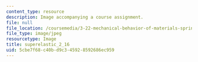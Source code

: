 ```yaml
---
content_type: resource
description: Image accompanying a course assignment.
file: null
file_location: /coursemedia/3-22-mechanical-behavior-of-materials-spring-2008/5cbe7f68c40bd9c345928592686ec959_superelastic_2_16.jpg
file_type: image/jpeg
resourcetype: Image
title: superelastic_2_16
uid: 5cbe7f68-c40b-d9c3-4592-8592686ec959
---
```

